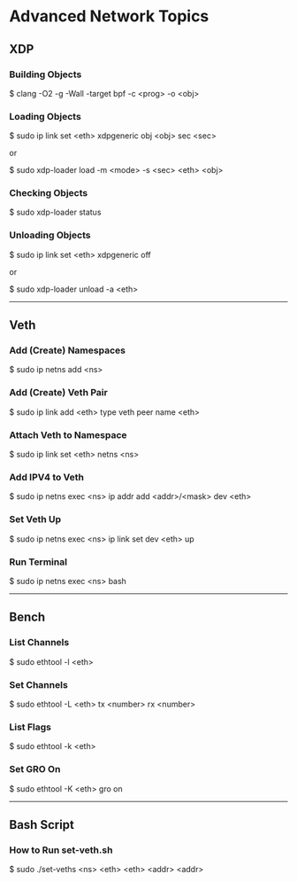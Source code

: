 # Advanced Network Topics

## XDP

### Building Objects
\$ clang -O2 -g -Wall -target bpf -c \<prog\> -o \<obj\>

### Loading Objects
\$ sudo ip link set \<eth\> xdpgeneric obj \<obj\> sec \<sec\>

or

\$ sudo xdp-loader load -m \<mode\> -s \<sec\> \<eth\> \<obj\>

### Checking Objects
\$ sudo xdp-loader status

### Unloading Objects
\$ sudo ip link set \<eth\> xdpgeneric off

or

\$ sudo xdp-loader unload -a \<eth\>

---

## Veth

### Add (Create) Namespaces
\$ sudo ip netns add \<ns\>

### Add (Create) Veth Pair
\$ sudo ip link add \<eth\> type veth peer name \<eth\>

### Attach Veth to Namespace
\$ sudo ip link set \<eth\> netns \<ns\>

### Add IPV4 to Veth
\$ sudo ip netns exec \<ns\> ip addr add \<addr\>/\<mask\> dev \<eth\>

### Set Veth Up
\$ sudo ip netns exec \<ns\> ip link set dev \<eth\> up

### Run Terminal
\$ sudo ip netns exec \<ns\> bash

---

## Bench

### List Channels
\$ sudo ethtool -l \<eth\>

### Set Channels
\$ sudo ethtool -L \<eth\> tx \<number\> rx \<number\>

### List Flags
\$ sudo ethtool -k \<eth\>

### Set GRO On
\$ sudo ethtool -K \<eth\> gro on

---

## Bash Script

### How to Run set-veth.sh
\$ sudo ./set-veths \<ns\> \<eth\> \<eth\> \<addr\> \<addr\> 